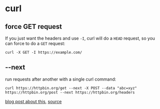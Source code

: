 # curl

## force GET request

If you just want the headers and use `-I`, curl will do a `HEAD` request, so you can force to do a `GET` request:

```shell
curl -X GET -I https://example.com/
```

## --next

run requests after another with a single curl command:

```
curl https://httpbin.org/get --next -X POST --data "abc=xyz" https://httpbin.org/post --next https://httpbin.org/headers
```

[blog post about this](https://daniel.haxx.se/blog/2014/03/12/whats-next-for-curl/), [source](https://changelog.com/news/a3Ep/visit)